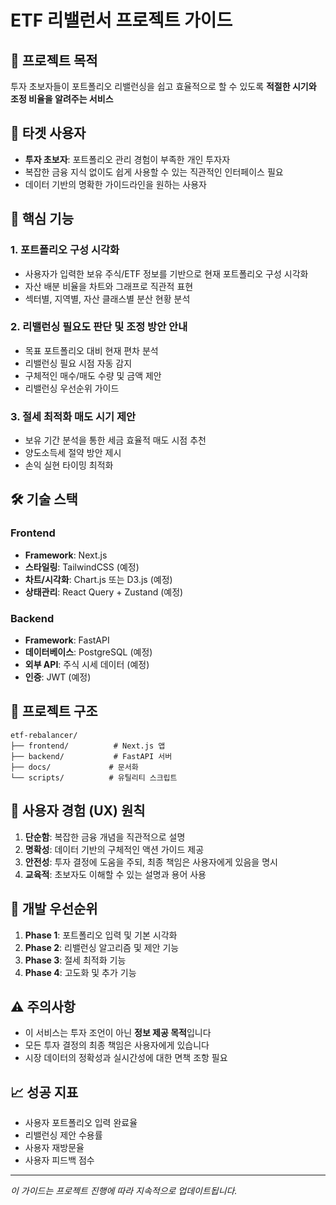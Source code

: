 # ETF 리밸런서 프로젝트 가이드

## 🎯 프로젝트 목적
투자 초보자들이 포트폴리오 리밸런싱을 쉽고 효율적으로 할 수 있도록 **적절한 시기와 조정 비율을 알려주는 서비스**

## 👥 타겟 사용자
- **투자 초보자**: 포트폴리오 관리 경험이 부족한 개인 투자자
- 복잡한 금융 지식 없이도 쉽게 사용할 수 있는 직관적인 인터페이스 필요
- 데이터 기반의 명확한 가이드라인을 원하는 사용자

## 🚀 핵심 기능

### 1. 포트폴리오 구성 시각화
- 사용자가 입력한 보유 주식/ETF 정보를 기반으로 현재 포트폴리오 구성 시각화
- 자산 배분 비율을 차트와 그래프로 직관적 표현
- 섹터별, 지역별, 자산 클래스별 분산 현황 분석

### 2. 리밸런싱 필요도 판단 및 조정 방안 안내
- 목표 포트폴리오 대비 현재 편차 분석
- 리밸런싱 필요 시점 자동 감지
- 구체적인 매수/매도 수량 및 금액 제안
- 리밸런싱 우선순위 가이드

### 3. 절세 최적화 매도 시기 제안
- 보유 기간 분석을 통한 세금 효율적 매도 시점 추천
- 양도소득세 절약 방안 제시
- 손익 실현 타이밍 최적화

## 🛠️ 기술 스택

### Frontend
- **Framework**: Next.js
- **스타일링**: TailwindCSS (예정)
- **차트/시각화**: Chart.js 또는 D3.js (예정)
- **상태관리**: React Query + Zustand (예정)

### Backend
- **Framework**: FastAPI
- **데이터베이스**: PostgreSQL (예정)
- **외부 API**: 주식 시세 데이터 (예정)
- **인증**: JWT (예정)

## 📁 프로젝트 구조
```
etf-rebalancer/
├── frontend/          # Next.js 앱
├── backend/           # FastAPI 서버
├── docs/             # 문서화
└── scripts/          # 유틸리티 스크립트
```

## 🎨 사용자 경험 (UX) 원칙
1. **단순함**: 복잡한 금융 개념을 직관적으로 설명
2. **명확성**: 데이터 기반의 구체적인 액션 가이드 제공
3. **안전성**: 투자 결정에 도움을 주되, 최종 책임은 사용자에게 있음을 명시
4. **교육적**: 초보자도 이해할 수 있는 설명과 용어 사용

## 🔄 개발 우선순위
1. **Phase 1**: 포트폴리오 입력 및 기본 시각화
2. **Phase 2**: 리밸런싱 알고리즘 및 제안 기능
3. **Phase 3**: 절세 최적화 기능
4. **Phase 4**: 고도화 및 추가 기능

## ⚠️ 주의사항
- 이 서비스는 투자 조언이 아닌 **정보 제공 목적**입니다
- 모든 투자 결정의 최종 책임은 사용자에게 있습니다
- 시장 데이터의 정확성과 실시간성에 대한 면책 조항 필요

## 📈 성공 지표
- 사용자 포트폴리오 입력 완료율
- 리밸런싱 제안 수용률
- 사용자 재방문율
- 사용자 피드백 점수

---
*이 가이드는 프로젝트 진행에 따라 지속적으로 업데이트됩니다.* 